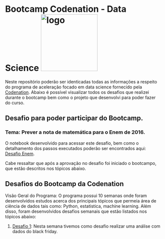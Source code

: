 # Bootcamp Codenation - Data Science <img width="184" alt="logo" src="https://user-images.githubusercontent.com/8771239/80003862-014de900-8498-11ea-83cd-9ab17bffe417.png">

Neste repositório poderão ser identicadas todas as informações a respeito do programa de aceleração focado em data science fornecido pela [Codenation](https://codenation.dev/). Abaixo é possível visualizar todos os desafios que realizei durante o bootcamp bem como o projeto que desenvolvi para poder fazer do curso.

## Desafio para poder participar do Bootcamp.

### Tema: Prever a nota de matemática para o Enem de 2016.

O notebook desenvolvido para acessar este desafio, bem como o detalhamento dos passos executados poderão ser encontrados aqui: [Desafio Enem](https://github.com/rafaelpds/Codenation/blob/master/Desafios/Desafio_Notas_Enem_2016.ipynb).

Cabe ressaltar que após a aprovação no desafio foi iniciado o bootcampo, que estão descritos nos tópicos abaixo.

## Desafios do Bootcamp da Codenation

Visão Geral do Programa: O programa possui 10 semanas onde foram desenvolvidos estudos acerca dos principais tópicos que permeia área de ciência de dados tais como: Python, estatistica, machine learning. Além disso, foram desenvolvidos desafios semanais que estão listados nos tópicos abaixo:

1. [Desafio 1](https://github.com/rafaelpds/Codenation/blob/master/Desafios/Desafio_1): Nesta semana tivemos como desafio realizar uma análise com dados do black friday.</li>
